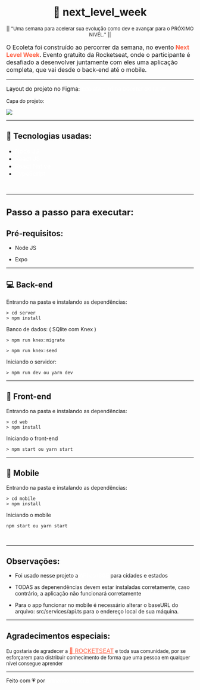 <h1 align="center"> 🚀 next_level_week </h1>
<p align="center" style="font-size: 13px">|| "Uma semana para acelerar sua evolução como dev e avançar para o PRÓXIMO NIVEL." ||</p>

<p style="font-size: 16px">O Ecoleta foi construído ao percorrer da semana, no evento <strong style="color: tomato">Next Level Week</strong>. Evento gratuito da Rocketseat, onde o participante é desafiado a desenvolver juntamente com eles uma aplicação completa, que vai desde o back-end até o mobile.</p>

<hr>

<p style="font-size: 15px">Layout do projeto no Figma: <a href="https://www.figma.com/file/9TlOcj6l7D05fZhU12xWT3/Ecoleta-Booster?node-id=0%3A1" style="text-decoration: none; color: #FFF">Ecoleta - Trilha booster do NLW</a></p>

<p style="font-size: 13px">Capa do projeto:</p>
<img src="https://i.imgur.com/FQF6iSg.png">

<hr>

<h2>🧠 Tecnologias usadas: </h2>

- <a href="https://nodejs.org/en/" style="text-decoration: none; font-size: 16px; color: #fff;" >Node JS </a>
- <a href="https://pt-br.reactjs.org/" style="text-decoration: none; font-size: 16px; color: #fff;" >React JS </a>
- <a href="https://reactnative.dev/" style="text-decoration: none; font-size: 16px; color: #fff;" >React Native </a>
- <a href="https://www.typescriptlang.org/" style="text-decoration: none; font-size: 16px; color: #fff;" >TypeScript </a>

<br>
<hr>
<h1 style="font-size: 24px">Passo a passo para executar:</h1>
<h2>Pré-requisitos:</h2>

- <p>Node JS</p>
- <p>Expo</p>
<hr>
<h2>💻 Back-end</h2>
<p>Entrando na pasta e instalando as dependências:</p>

```
> cd server
> npm install
```

<p>Banco de dados: ( SQlite com Knex )</p>

```
> npm run knex:migrate
```
```
> npm run knex:seed
```

<p>Iniciando o servidor:</p>

```
> npm run dev ou yarn dev
```
<hr>
<h2>👀 Front-end</h2>
<p>Entrando na pasta e instalando as dependências:</p>

```
> cd web
> npm install
```

<p>Iniciando o front-end</p>

```
> npm start ou yarn start
```
<hr>
<h2>📱 Mobile</h2>
<p>Entrando na pasta e instalando as dependências:</p>

```
> cd mobile
> npm install
```

<p>Iniciando o mobile</p>

```
npm start ou yarn start
```
<br>
<hr>
<h2>Observações:</h2>

 - <p>Foi usado nesse projeto a <a href="https://servicodados.ibge.gov.br/api/docs/localidades?versao=1" style="text-decoration: none; color: #fff">API do IBGE</a> para cidades e estados</p>
 - <p>TODAS as depenendências devem estar instaladas corretamente, caso contrário, a aplicação não funcionará corretamente</p>
 - <p>Para o app funcionar no mobile é necessário alterar o baseURL do arquivo: src/services/api.ts para o endereço local de sua máquina.
<hr>
<h2>Agradecimentos especiais:</h2>

<p style="font-size: 13px">Eu gostaria de agradecer a <a href="https://rocketseat.com.br/" style="font-size: 16px; color: tomato">🚀 ROCKETSEAT</a> e toda sua comunidade, por se esforçarem para distribuir conhecimento de forma que uma pessoa em qualquer nível consegue aprender </p>

 <hr>
 Feito com 💗 por <a href="https://github.com/ArmandoVinicius" style="text-decoration: none; color: #FFF">Armando Vinicius</a>